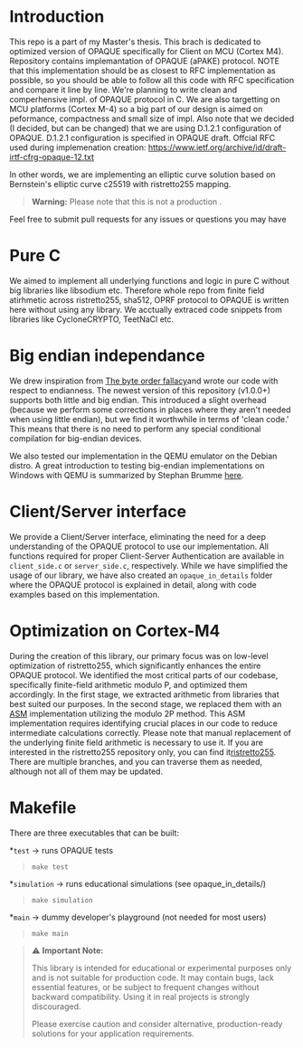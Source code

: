 # Introduction
This repo is a part of my Master's thesis. This brach is dedicated
to optimized version of OPAQUE specifically for Client on MCU (Cortex M4).
Repository contains implemantation of OPAQUE (aPAKE) protocol.
NOTE that this implementation should be as closest to RFC
implementation as possible, so you should be able to follow
all this code with RFC specification and compare it line by line.
We're planning to write clean and comperhensive impl. of OPAQUE
protocol in C. We are also targetting on MCU platforms (Cortex M-4)
so a big part of our design is aimed on peformance, compactness and 
small size of impl. Also note that we decided (I decided,
but can be changed) that we are using D.1.2.1 configuration of OPAQUE.
D.1.2.1 configuration is specified in OPAQUE draft.
Offcial RFC used during implemenation creation:
https://www.ietf.org/archive/id/draft-irtf-cfrg-opaque-12.txt

In other words, we are implementing an elliptic curve solution based on Bernstein's elliptic curve c25519 with ristretto255 mapping.

> **Warning:** Please note that this is not a production .

Feel free to submit pull requests for any issues or questions you may have

# Pure C
We aimed to implement all underlying functions and logic in pure C without big libraries like libsodium etc. Therefore whole repo from finite field atirhmetic across ristretto255, sha512, OPRF protocol to OPAQUE is written here without using any library. We acctually extraced code snippets from libraries like CycloneCRYPTO, TeetNaCl etc.

# Big endian independance
We drew inspiration from [The byte order fallacy](https://commandcenter.blogspot.com/2012/04/byte-order-fallacy.html)and wrote our code with respect to endianness. The newest version of this repository (v1.0.0+) supports both little and big endian. This introduced a slight overhead (because we perform some corrections in places where they aren't needed when using little endian), but we find it worthwhile in terms of 'clean code.' This means that there is no need to perform any special conditional compilation for big-endian devices.

We also tested our implementation in the QEMU emulator on the Debian distro. A great introduction to testing big-endian implementations on Windows with QEMU is summarized by Stephan Brumme [here](https://create.stephan-brumme.com/big-endian/).

# Client/Server interface
We provide a Client/Server interface, eliminating the need for a deep understanding of the OPAQUE protocol to use our implementation. All functions required for proper Client-Server Authentication are available in `client_side.c` or `server_side.c`, respectively. While we have simplified the usage of our library, we have also created an `opaque_in_details` folder where the OPAQUE protocol is explained in detail, along with code examples based on this implementation.

# Optimization on Cortex-M4
During the creation of this library, our primary focus was on low-level optimization of ristretto255, which significantly enhances the entire OPAQUE protocol. We identified the most critical parts of our codebase, specifically finite-field arithmetic modulo P, and optimized them accordingly. In the first stage, we extracted arithmetic from libraries that best suited our purposes. In the second stage, we replaced them with an [ASM](https://github.com/Emill/X25519-Cortex-M4/blob/master/x25519-cortex-m4.h) implementation utilizing the modulo 2P method. This ASM implementation requires identifying crucial places in our code to reduce intermediate calculations correctly. Please note that manual replacement of the underlying finite field arithmetic is necessary to use it. If you are interested in the ristretto255 repository only, you can find it[ristretto255](https://github.com/Alg0ritmus/ristretto255_cyclone). There are multiple branches, and you can traverse them as needed, although not all of them may be updated.


# Makefile
There are three executables that can be built:<br>

*`test` -> runs OPAQUE tests
> `make test`

*`simulation` -> runs educational simulations (see opaque_in_details/)
> `make simulation`

*`main` -> dummy developer's playground (not needed for most users)
> `make main`

> ⚠️ **Important Note:**
> 
> This library is intended for educational or experimental purposes only and is not suitable for production code. It may contain bugs, lack essential features, or be subject to frequent changes without backward compatibility. Using it in real projects is strongly discouraged.
>
> Please exercise caution and consider alternative, production-ready solutions for your application requirements.